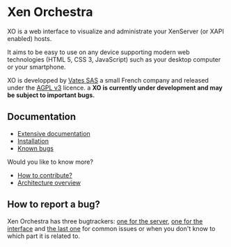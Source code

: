# Xen Orchestra

XO is a web interface to visualize and administrate your XenServer (or XAPI enabled) hosts.

It aims to be easy to use on any device supporting modern web technologies (HTML 5, CSS 3, JavaScript) such as your desktop computer or your smartphone.

XO is developped by [Vates SAS](https://vates.fr) a small French company and released under the [AGPL v3](http://www.gnu.org/licenses/agpl-3.0-standalone.html) licence.
a
__XO is currently under development and may be subject to important bugs.__

## Documentation

* [Extensive documentation](https://github.com/vatesfr/xo-web/tree/next-release/doc#documentation)
* [Installation](./installation.md)
* [Known bugs](./known-bugs.md)

Would you like to know more?
* [How to contribute?](./contributing.md)
* [Architecture overview](./architecture.md)

## How to report a bug?

Xen Orchestra has three bugtrackers: [one for the server](https://github.com/vatesfr/xo-server/issues), [one for the interface](https://github.com/vatesfr/xo-web/issues) and [the last one](https://github.com/vatesfr/xo/issues) for common issues or when you don't know to which part it is related to.
